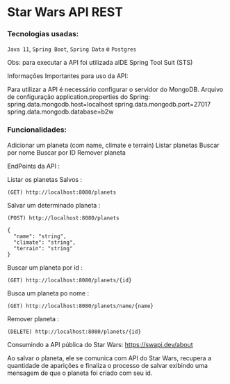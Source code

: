 # Star Wars API REST

### Tecnologias usadas:

`Java 11`, `Spring Boot`, `Spring Data` e `Postgres`

Obs: para executar a API foi utilizada aIDE Spring Tool Suit (STS)

Informações Importantes para uso da API:

Para utilizar a API é necessário configurar o servidor do MongoDB.
Arquivo de configuração application.properties do Spring: spring.data.mongodb.host=localhost spring.data.mongodb.port=27017 spring.data.mongodb.database=b2w

<h3><b>Funcionalidades:</b></h3>

Adicionar um planeta (com name, climate e terrain)
Listar planetas
Buscar por nome
Buscar por ID
Remover planeta

EndPoints da API :

Listar os planetas Salvos : 

```
(GET) http://localhost:8080/planets
```

Salvar um determinado planeta : 
```
(POST) http://localhost:8080/planets 
```

```
{
  "name": "string",
  "climate": "string",
  "terrain": "string"
}
```

Buscar um planeta por id : 

```
(GET) http://localhost:8080/planets/{id}
```

Busca um planeta po nome : 

```
(GET) http://localhost:8080/planets/name/{name}
```

Remover planeta : 
```
(DELETE) http://localhost:8080/planets/{id}
```

Consumindo a API pública do Star Wars: https://swapi.dev/about

Ao salvar o planeta, ele se comunica com API do Star Wars, recupera a quantidade de aparições e finaliza o processo de salvar exibindo uma mensagem de que o planeta foi criado com seu id.
